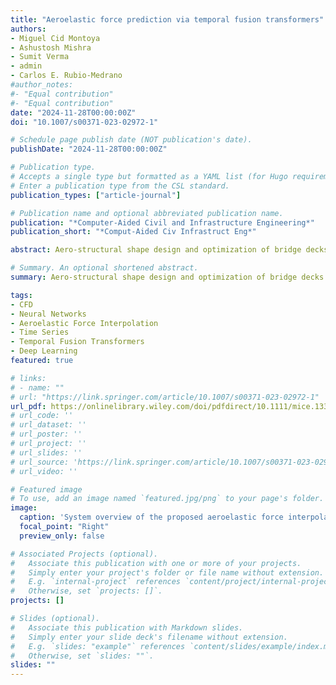 ```yaml
---
title: "Aeroelastic force prediction via temporal fusion transformers"
authors:
- Miguel Cid Montoya
- Ashustosh Mishra
- Sumit Verma
- admin
- Carlos E. Rubio‐Medrano
#author_notes:
#- "Equal contribution"
#- "Equal contribution"
date: "2024-11-28T00:00:00Z"
doi: "10.1007/s00371-023-02972-1"

# Schedule page publish date (NOT publication's date).
publishDate: "2024-11-28T00:00:00Z"

# Publication type.
# Accepts a single type but formatted as a YAML list (for Hugo requirements).
# Enter a publication type from the CSL standard.
publication_types: ["article-journal"]

# Publication name and optional abbreviated publication name.
publication: "*Computer-Aided Civil and Infrastructure Engineering*"
publication_short: "*Comput-Aided Civ Infrastruct Eng*"

abstract: Aero-structural shape design and optimization of bridge decks rely on accurately estimating their self-excited aeroelastic forces within the design domain. The inherent nonlinear features of bluff body aerodynamics and the high cost of wind tunnel tests and computational fluid dynamics (CFD) simulations make their emulation as a function of deck shape and reduced velocity challenging. State-of-the-art methods address deck shape tailoring by interpolating discrete values of integrated flutter derivatives (FDs) in the frequency domain. Nevertheless, more sophisticated strategies can improve surrogate accuracy and potentially reduce the required number of samples. We propose a time domain emulation strategy harnessing temporal fusion transformers (TFTs) to predict the self-excited forces time series before their integration into FDs. Emulating aeroelastic forces in the time domain permits the inclusion of time-series amplitudes, frequencies, phases, and other properties in the training process, enabling a more solid learning strategy that is independent of the self-excited forces modeling order and the inherent loss of information during the identification of FDs. TFTs' long- and short-term context awareness, combined with their interpretability and enhanced ability to deal with static and time-dependent covariates, make them an ideal choice for predicting unseen aeroelastic forces time series. The proposed TFT-based metamodel offers a powerful technique for drastically improving the accuracy and versatility of wind-resistant design optimization frameworks.

# Summary. An optional shortened abstract.
summary: Aero-structural shape design and optimization of bridge decks rely on accurately estimating their self-excited aeroelastic forces within the design domain. The inherent nonlinear features of bluff body aerodynamics and the high cost of wind tunnel tests and computational fluid dynamics (CFD) simulations make their emulation as a function of deck shape and reduced velocity challenging. We propose a time domain emulation strategy harnessing temporal fusion transformers (TFTs) to predict the self-excited forces time series before their integration into FDs.

tags:
- CFD
- Neural Networks
- Aeroelastic Force Interpolation
- Time Series
- Temporal Fusion Transformers
- Deep Learning
featured: true

# links:
# - name: ""
# url: "https://link.springer.com/article/10.1007/s00371-023-02972-1"
url_pdf: https://onlinelibrary.wiley.com/doi/pdfdirect/10.1111/mice.13381
# url_code: ''
# url_dataset: ''
# url_poster: ''
# url_project: ''
# url_slides: ''
# url_source: 'https://link.springer.com/article/10.1007/s00371-023-02972-1'
# url_video: ''

# Featured image
# To use, add an image named `featured.jpg/png` to your page's folder. 
image:
  caption: 'System overview of the proposed aeroelastic force interpolation framework.'
  focal_point: "Right"
  preview_only: false

# Associated Projects (optional).
#   Associate this publication with one or more of your projects.
#   Simply enter your project's folder or file name without extension.
#   E.g. `internal-project` references `content/project/internal-project/index.md`.
#   Otherwise, set `projects: []`.
projects: []

# Slides (optional).
#   Associate this publication with Markdown slides.
#   Simply enter your slide deck's filename without extension.
#   E.g. `slides: "example"` references `content/slides/example/index.md`.
#   Otherwise, set `slides: ""`.
slides: ""
---
```

